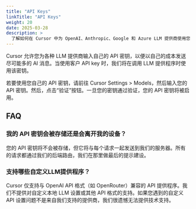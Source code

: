 ```yaml
---
title: "API Keys"
linkTitle: "API Keys"
weight: 20
date: 2025-03-28
description: >
  了解如何在 Cursor 中为 OpenAI、Anthropic、Google 和 Azure LLM 提供商使用您自己的 API key
---
```


Cursor 允许您为各种 LLM 提供商输入自己的 API 密钥，以便以自己的成本发送尽可能多的 AI 消息。当使用客户 API key 时，我们将在调用 LLM 提供程序时使用该密钥。

若要使用您自己的 API 密钥，请前往 Cursor Settings > Models，然后输入您的 API 密钥。然后，点击“验证”按钮。一旦您的密钥通过验证，您的 API 密钥将被启用。


## FAQ

### 我的 API 密钥会被存储还是会离开我的设备？

您的 API 密钥将不会被存储，但它将与每个请求一起发送到我们的服务器。所有的请求都通过我们的后端路由，我们在那里做最后的提示建设。

### 支持哪些自定义LLM提供程序？

Cursor 仅支持与 OpenAI API 格式（如 OpenRouter）兼容的 API 提供程序。我们不提供对自定义本地 LLM 设置或其他 API 格式的支持。如果您遇到的自定义 API 设置问题不是来自我们支持的提供商，我们很遗憾无法提供技术支持。